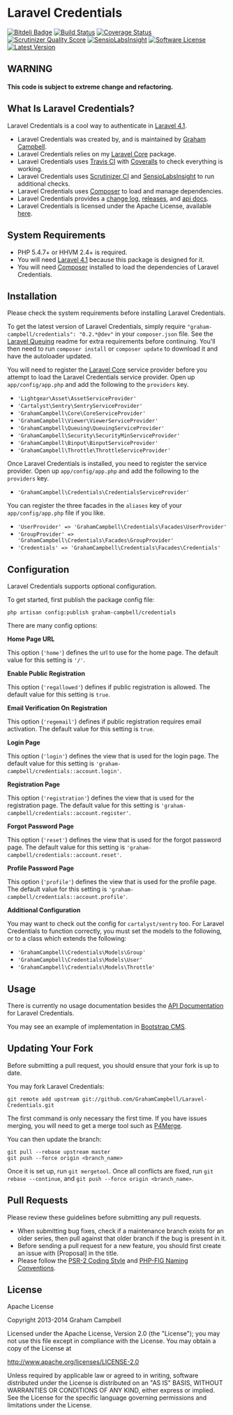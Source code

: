 Laravel Credentials
===================


[![Bitdeli Badge](https://d2weczhvl823v0.cloudfront.net/GrahamCampbell/Laravel-Credentials/trend.png)](https://bitdeli.com/free "Bitdeli Badge")
[![Build Status](https://travis-ci.org/GrahamCampbell/Laravel-Credentials.png)](https://travis-ci.org/GrahamCampbell/Laravel-Credentials)
[![Coverage Status](https://coveralls.io/repos/GrahamCampbell/Laravel-Credentials/badge.png)](https://coveralls.io/r/GrahamCampbell/Laravel-Credentials)
[![Scrutinizer Quality Score](https://scrutinizer-ci.com/g/GrahamCampbell/Laravel-Credentials/badges/quality-score.png?s=b384661adefa74fb4c695e50c7832c7f1ceea470)](https://scrutinizer-ci.com/g/GrahamCampbell/Laravel-Credentials)
[![SensioLabsInsight](https://insight.sensiolabs.com/projects/223971eb-99e6-47b4-8107-ee5b9a4b4446/mini.png)](https://insight.sensiolabs.com/projects/223971eb-99e6-47b4-8107-ee5b9a4b4446)
[![Software License](https://poser.pugx.org/graham-campbell/credentials/license.png)](https://github.com/GrahamCampbell/Laravel-Credentials/blob/master/LICENSE.md)
[![Latest Version](https://poser.pugx.org/graham-campbell/credentials/v/stable.png)](https://packagist.org/packages/graham-campbell/credentials)


## WARNING

#### This code is subject to extreme change and refactoring.


## What Is Laravel Credentials?

Laravel Credentials is a cool way to authenticate in [Laravel 4.1](http://laravel.com).

* Laravel Credentials was created by, and is maintained by [Graham Campbell](https://github.com/GrahamCampbell).
* Laravel Credentials relies on my [Laravel Core](https://github.com/GrahamCampbell/Laravel-Core) package.
* Laravel Credentials uses [Travis CI](https://travis-ci.org/GrahamCampbell/Laravel-Credentials) with [Coveralls](https://coveralls.io/r/GrahamCampbell/Laravel-Credentials) to check everything is working.
* Laravel Credentials uses [Scrutinizer CI](https://scrutinizer-ci.com/g/GrahamCampbell/Laravel-Credentials) and [SensioLabsInsight](https://insight.sensiolabs.com/projects/223971eb-99e6-47b4-8107-ee5b9a4b4446) to run additional checks.
* Laravel Credentials uses [Composer](https://getcomposer.org) to load and manage dependencies.
* Laravel Credentials provides a [change log](https://github.com/GrahamCampbell/Laravel-Credentials/blob/master/CHANGELOG.md), [releases](https://github.com/GrahamCampbell/Laravel-Credentials/releases), and [api docs](http://grahamcampbell.github.io/Laravel-Credentials).
* Laravel Credentials is licensed under the Apache License, available [here](https://github.com/GrahamCampbell/Laravel-Credentials/blob/master/LICENSE.md).


## System Requirements

* PHP 5.4.7+ or HHVM 2.4+ is required.
* You will need [Laravel 4.1](http://laravel.com) because this package is designed for it.
* You will need [Composer](https://getcomposer.org) installed to load the dependencies of Laravel Credentials.


## Installation

Please check the system requirements before installing Laravel Credentials.

To get the latest version of Laravel Credentials, simply require `"graham-campbell/credentials": "0.2.*@dev"` in your `composer.json` file. See the [Laravel Queuing](https://github.com/GrahamCampbell/Laravel-Queuing) readme for extra requirements before continuing. You'll then need to run `composer install` or `composer update` to download it and have the autoloader updated.

You will need to register the [Laravel Core](https://github.com/GrahamCampbell/Laravel-Core) service provider before you attempt to load the Laravel Credentials service provider. Open up `app/config/app.php` and add the following to the `providers` key.

* `'Lightgear\Asset\AssetServiceProvider'`
* `'Cartalyst\Sentry\SentryServiceProvider'`
* `'GrahamCampbell\Core\CoreServiceProvider'`
* `'GrahamCampbell\Viewer\ViewerServiceProvider'`
* `'GrahamCampbell\Queuing\QueuingServiceProvider'`
* `'GrahamCampbell\Security\SecurityMinServiceProvider'`
* `'GrahamCampbell\Binput\BinputServiceProvider'`
* `'GrahamCampbell\Throttle\ThrottleServiceProvider'`

Once Laravel Credentials is installed, you need to register the service provider. Open up `app/config/app.php` and add the following to the `providers` key.

* `'GrahamCampbell\Credentials\CredentialsServiceProvider'`

You can register the three facades in the `aliases` key of your `app/config/app.php` file if you like.

* `'UserProvider' => 'GrahamCampbell\Credentials\Facades\UserProvider'`
* `'GroupProvider' => 'GrahamCampbell\Credentials\Facades\GroupProvider'`
* `'Credentials' => 'GrahamCampbell\Credentials\Facades\Credentials'`


## Configuration

Laravel Credentials supports optional configuration.

To get started, first publish the package config file:

    php artisan config:publish graham-campbell/credentials

There are many config options:

**Home Page URL**

This option (`'home'`) defines the url to use for the home page. The default value for this setting is `'/'`.

**Enable Public Registration**

This option (`'regallowed'`) defines if public registration is allowed. The default value for this setting is `true`.

**Email Verification On Registration**

This option (`'regemail'`) defines if public registration requires email activation. The default value for this setting is `true`.

**Login Page**

This option (`'login'`) defines the view that is used for the login page. The default value for this setting is `'graham-campbell/credentials::account.login'`.

**Registration Page**

This option (`'registration'`) defines the view that is used for the registration page. The default value for this setting is `'graham-campbell/credentials::account.register'`.

**Forgot Password Page**

This option (`'reset'`) defines the view that is used for the forgot password page. The default value for this setting is `'graham-campbell/credentials::account.reset'`.

**Profile Password Page**

This option (`'profile'`) defines the view that is used for the profile page. The default value for this setting is `'graham-campbell/credentials::account.profile'`.

**Additional Configuration**

You may want to check out the config for `cartalyst/sentry` too. For Laravel Credentials to function correctly, you must set the models to the following, or to a class which extends the following:

* `'GrahamCampbell\Credentials\Models\Group'`
* `'GrahamCampbell\Credentials\Models\User'`
* `'GrahamCampbell\Credentials\Models\Throttle'`


## Usage

There is currently no usage documentation besides the [API Documentation](http://grahamcampbell.github.io/Laravel-Credentials
) for Laravel Credentials.

You may see an example of implementation in [Bootstrap CMS](https://github.com/GrahamCampbell/Bootstrap-CMS).


## Updating Your Fork

Before submitting a pull request, you should ensure that your fork is up to date.

You may fork Laravel Credentials:

    git remote add upstream git://github.com/GrahamCampbell/Laravel-Credentials.git

The first command is only necessary the first time. If you have issues merging, you will need to get a merge tool such as [P4Merge](http://perforce.com/product/components/perforce_visual_merge_and_diff_tools).

You can then update the branch:

    git pull --rebase upstream master
    git push --force origin <branch_name>

Once it is set up, run `git mergetool`. Once all conflicts are fixed, run `git rebase --continue`, and `git push --force origin <branch_name>`.


## Pull Requests

Please review these guidelines before submitting any pull requests.

* When submitting bug fixes, check if a maintenance branch exists for an older series, then pull against that older branch if the bug is present in it.
* Before sending a pull request for a new feature, you should first create an issue with [Proposal] in the title.
* Please follow the [PSR-2 Coding Style](https://github.com/php-fig/fig-standards/blob/master/accepted/PSR-2-coding-style-guide.md) and [PHP-FIG Naming Conventions](https://github.com/php-fig/fig-standards/blob/master/bylaws/002-psr-naming-conventions.md).


## License

Apache License

Copyright 2013-2014 Graham Campbell

Licensed under the Apache License, Version 2.0 (the "License");
you may not use this file except in compliance with the License.
You may obtain a copy of the License at

 http://www.apache.org/licenses/LICENSE-2.0

Unless required by applicable law or agreed to in writing, software
distributed under the License is distributed on an "AS IS" BASIS,
WITHOUT WARRANTIES OR CONDITIONS OF ANY KIND, either express or implied.
See the License for the specific language governing permissions and
limitations under the License.
